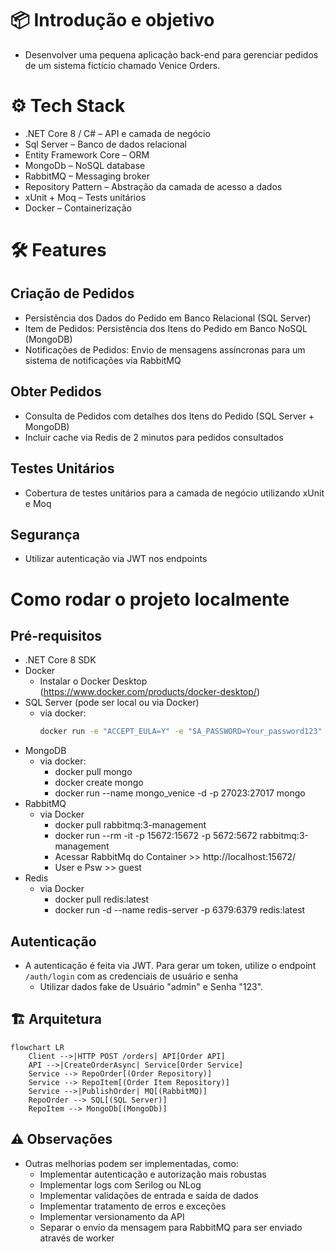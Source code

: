 ﻿# 📦 Introdução e objetivo 
- Desenvolver uma pequena aplicação back-end para gerenciar pedidos de um sistema fictício chamado Venice Orders. 

# ⚙ Tech Stack
- .NET Core 8 / C# – API e camada de negócio
- Sql Server – Banco de dados relacional
- Entity Framework Core – ORM
- MongoDb – NoSQL database
- RabbitMQ – Messaging broker
- Repository Pattern – Abstração da camada de acesso a dados
- xUnit + Moq – Tests unitários
- Docker – Containerização

# 🛠 Features
## Criação de Pedidos
- Persistência dos Dados do Pedido em Banco Relacional (SQL Server)
- Item de Pedidos: Persistência dos Itens do Pedido em Banco NoSQL (MongoDB)
- Notificações de Pedidos: Envio de mensagens assíncronas para um sistema de notificações via RabbitMQ
## Obter Pedidos
- Consulta de Pedidos com detalhes dos Itens do Pedido (SQL Server + MongoDB)
- Incluir cache via Redis de 2 minutos para pedidos consultados
## Testes Unitários
- Cobertura de testes unitários para a camada de negócio utilizando xUnit e Moq
## Segurança
- Utilizar autenticação via JWT nos endpoints

# Como rodar o projeto localmente
## Pré-requisitos
- .NET Core 8 SDK
- Docker
	- Instalar o Docker Desktop (https://www.docker.com/products/docker-desktop/)
- SQL Server (pode ser local ou via Docker)
	- via docker: 
		```bash
		docker run -e "ACCEPT_EULA=Y" -e "SA_PASSWORD=Your_password123" -p 1433:1433 -d mcr.microsoft.com/mssql/server:2022-latest
		```
- MongoDB 
	- via docker:
		- docker pull mongo
		- docker create mongo
		- docker run --name mongo_venice -d -p 27023:27017 mongo
- RabbitMQ 
	- via Docker
		- docker pull rabbitmq:3-management
		- docker run --rm  -it -p 15672:15672 -p 5672:5672 rabbitmq:3-management
		- Acessar RabbitMq do Container >> http://localhost:15672/
		- User e Psw >> guest
- Redis 
	- via Docker
		- docker pull redis:latest
		- docker run -d --name redis-server -p 6379:6379 redis:latest

## Autenticação
- A autenticação é feita via JWT. Para gerar um token, utilize o endpoint `/auth/login` com as credenciais de usuário e senha
	- Utilizar dados fake de Usuário "admin" e Senha "123".

## 🏗 Arquitetura

```mermaid
flowchart LR
    Client -->|HTTP POST /orders| API[Order API]
    API -->|CreateOrderAsync| Service[Order Service]
    Service --> RepoOrder[(Order Repository)]
    Service --> RepoItem[(Order Item Repository)]
    Service -->|PublishOrder| MQ[(RabbitMQ)]
    RepoOrder --> SQL[(SQL Server)]
    RepoItem --> MongoDb[(MongoDb)]
```

## ⚠️ Observações
- Outras melhorias podem ser implementadas, como:
	- Implementar autenticação e autorização mais robustas
	- Implementar logs com Serilog ou NLog
	- Implementar validações de entrada e saída de dados
	- Implementar tratamento de erros e exceções
	- Implementar versionamento da API
	- Separar o envio da mensagem para RabbitMQ para ser enviado através de worker